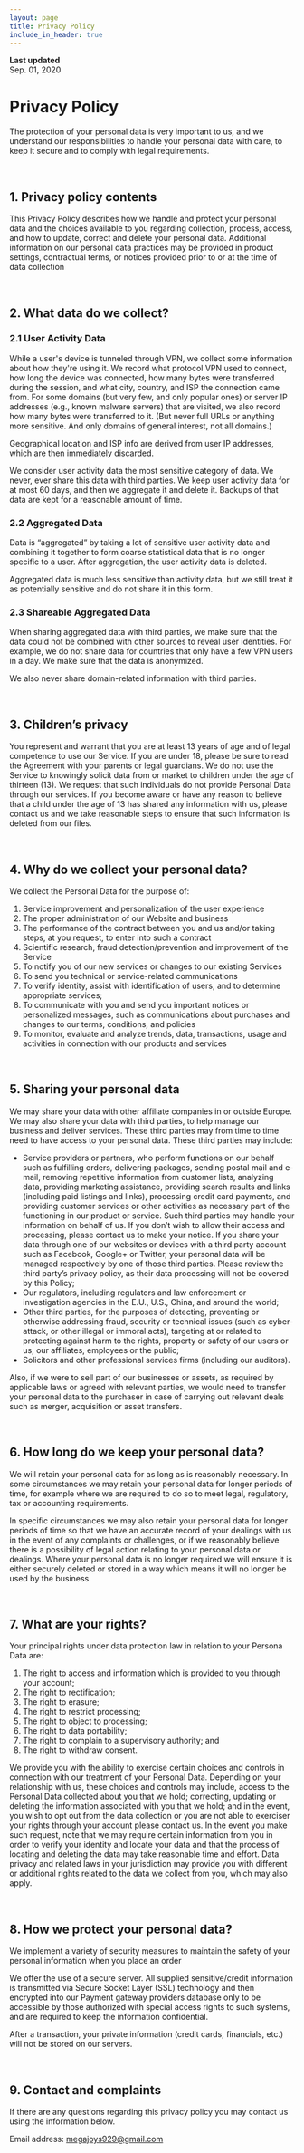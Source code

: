 ```yaml
---
layout: page
title: Privacy Policy
include_in_header: true
---
```


**Last updated**  
Sep. 01, 2020

# Privacy Policy
The protection of your personal data is very important to us, and we understand our responsibilities to handle your personal data with care, to keep it secure and to comply with legal requirements.

<br>

## 1. Privacy policy contents
This Privacy Policy describes how we handle and protect your personal data and the choices available to you regarding collection, process, access, and how to update, correct and delete your personal data. Additional information on our personal data practices may be provided in product settings, contractual terms, or notices provided prior to or at the time of data collection

<br>

## 2. What data do we collect?


### 2.1 User Activity Data
While a user's device is tunneled through VPN, we collect some information about how they're using it. We record what protocol VPN used to connect, how long the device was connected, how many bytes were transferred during the session, and what city, country, and ISP the connection came from. For some domains (but very few, and only popular ones) or server IP addresses (e.g., known malware servers) that are visited, we also record how many bytes were transferred to it. (But never full URLs or anything more sensitive. And only domains of general interest, not all domains.)

Geographical location and ISP info are derived from user IP addresses, which are then immediately discarded.

We consider user activity data the most sensitive category of data. We never, ever share this data with third parties. We keep user activity data for at most 60 days, and then we aggregate it and delete it. Backups of that data are kept for a reasonable amount of time.

### 2.2 Aggregated Data
Data is “aggregated” by taking a lot of sensitive user activity data and combining it together to form coarse statistical data that is no longer specific to a user. After aggregation, the user activity data is deleted.

Aggregated data is much less sensitive than activity data, but we still treat it as potentially sensitive and do not share it in this form.

### 2.3 Shareable Aggregated Data
When sharing aggregated data with third parties, we make sure that the data could not be combined with other sources to reveal user identities. For example, we do not share data for countries that only have a few VPN users in a day. We make sure that the data is anonymized.

We also never share domain-related information with third parties.

<br>

## 3. Children’s privacy
You represent and warrant that you are at least 13 years of age and of legal competence to use our Service. If you are under 18, please be sure to read the Agreement with your parents or legal guardians. We do not use the Service to knowingly solicit data from or market to children under the age of thirteen (13). We request that such individuals do not provide Personal Data through our services. If you become aware or have any reason to believe that a child under the age of 13 has shared any information with us, please contact us and we take reasonable steps to ensure that such information is deleted from our files.


<br>

## 4. Why do we collect your personal data?
We collect the Personal Data for the purpose of:

1. Service improvement and personalization of the user experience
2. The proper administration of our Website and business
3. The performance of the contract between you and us and/or taking steps, at you request, to enter into such a contract
4. Scientific research, fraud detection/prevention and improvement of the Service
5. To notify you of our new services or changes to our existing Services
6. To send you technical or service-related communications
7. To verify identity, assist with identification of users, and to determine appropriate services;
8. To communicate with you and send you important notices or personalized messages, such as communications about purchases and changes to our terms, conditions, and policies
9. To monitor, evaluate and analyze trends, data, transactions, usage and activities in connection with our products and services


<br>

## 5. Sharing your personal data
We may share your data with other affiliate companies in or outside Europe. We may also share your data with third parties, to help manage our business and deliver services. These third parties may from time to time need to have access to your personal data. These third parties may include:

* Service providers or partners, who perform functions on our behalf such as fulfilling orders, delivering packages, sending postal mail and e-mail, removing repetitive information from customer lists, analyzing data, providing marketing assistance, providing search results and links (including paid listings and links), processing credit card payments, and providing customer services or other activities as necessary part of the functioning in our product or service. Such third parties may handle your information on behalf of us. If you don’t wish to allow their access and processing, please contact us to make your notice. If you share your data through one of our websites or devices with a third party account such as Facebook, Google+ or Twitter, your personal data will be managed respectively by one of those third parties. Please review the third party’s privacy policy, as their data processing will not be covered by this Policy;
* Our regulators, including regulators and law enforcement or investigation agencies in the E.U., U.S., China, and around the world;
* Other third parties, for the purposes of detecting, preventing or otherwise addressing fraud, security or technical issues (such as cyber-attack, or other illegal or immoral acts), targeting at or related to protecting against harm to the rights, property or safety of our users or us, our affiliates, employees or the public;
* Solicitors and other professional services firms (including our auditors).

Also, if we were to sell part of our businesses or assets, as required by applicable laws or agreed with relevant parties, we would need to transfer your personal data to the purchaser in case of carrying out relevant deals such as merger, acquisition or asset transfers.

<br>

## 6. How long do we keep your personal data?
We will retain your personal data for as long as is reasonably necessary. In some circumstances we may retain your personal data for longer periods of time, for example where we are required to do so to meet legal, regulatory, tax or accounting requirements.

In specific circumstances we may also retain your personal data for longer periods of time so that we have an accurate record of your dealings with us in the event of any complaints or challenges, or if we reasonably believe there is a possibility of legal action relating to your personal data or dealings. Where your personal data is no longer required we will ensure it is either securely deleted or stored in a way which means it will no longer be used by the business.

<br>

## 7. What are your rights?
Your principal rights under data protection law in relation to your Persona Data are:

1. The right to access and information which is provided to you through your account;
2. The right to rectification;
3. The right to erasure;
4. The right to restrict processing;
5. The right to object to processing;
6. The right to data portability;
7. The right to complain to a supervisory authority; and
8. The right to withdraw consent.

We provide you with the ability to exercise certain choices and controls in connection with our treatment of your Personal Data. Depending on your relationship with us, these choices and controls may include, access to the Personal Data collected about you that we hold; correcting, updating or deleting the information associated with you that we hold; and in the event, you wish to opt out from the data collection or you are not able to exerciser your rights through your account please contact us. In the event you make such request, note that we may require certain information from you in order to verify your identity and locate your data and that the process of locating and deleting the data may take reasonable time and effort. Data privacy and related laws in your jurisdiction may provide you with different or additional rights related to the data we collect from you, which may also apply.

<br>

## 8. How we protect your personal data?
We implement a variety of security measures to maintain the safety of your personal information when you place an order

We offer the use of a secure server. All supplied sensitive/credit information is transmitted via Secure Socket Layer (SSL) technology and then encrypted into our Payment gateway providers database only to be accessible by those authorized with special access rights to such systems, and are required to keep the information confidential.

After a transaction, your private information (credit cards, financials, etc.) will not be stored on our servers.

<br>

## 9. Contact and complaints
If there are any questions regarding this privacy policy you may contact us using the information below.

<p class="p6"><span class="s5">Email address: <a href="mailto:megajoys929@gmail.com"><span class="s6">megajoys929@gmail.com</span></a></span></p>
